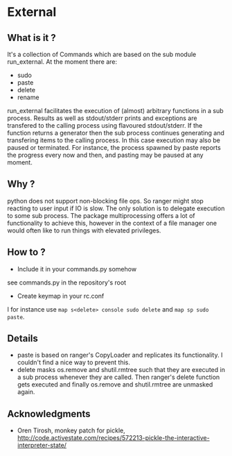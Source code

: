 # External
## What is it ?

It's a collection of Commands which are based on the sub module run_external. At the moment there are:

- sudo
- paste
- delete
- rename

run_external facilitates the execution of (almost) arbitrary functions in a sub process. Results as well as stdout/stderr prints and exceptions are transfered to the calling process using flavoured stdout/stderr. If the function returns a generator then the sub process continues generating and transfering items to the calling process. In this case execution may also be paused or terminated. For instance, the process spawned by paste reports the progress every now and then, and pasting may be paused at any moment.

## Why ?

python does not support non-blocking file ops. So ranger might stop reacting to user input if IO is slow. The only solution is to delegate execution to some sub process. The package multiprocessing offers a lot of functionality to achieve this, however in the context of a file manager one would often like to run things with elevated privileges.

## How to ?

- Include it in your commands.py somehow

see commands.py in the repository's root
- Create keymap in your rc.conf

I for instance use `map s<delete> console sudo delete` and `map sp sudo paste`.

## Details

- paste is based on ranger's CopyLoader and replicates its functionality. I couldn't find a nice way to prevent this.
- delete masks os.remove and shutil.rmtree such that they are executed in a sub process whenever they are called. Then ranger's delete function gets executed and finally os.remove and shutil.rmtree are unmasked again.

## Acknowledgments

- Oren Tirosh, monkey patch for pickle, http://code.activestate.com/recipes/572213-pickle-the-interactive-interpreter-state/

